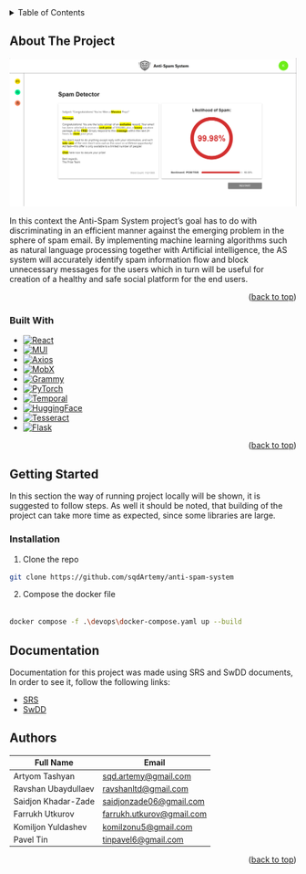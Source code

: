 <!-- TABLE OF CONTENTS -->

<details>

  <summary>Table of Contents</summary>

  <ol>

    <li>

      <a href="#about-the-project">About The Project</a>

      <ul>

        <li><a href="#built-with">Built With</a></li>

      </ul>

    </li>

    <li>

      <a href="#getting-started">Getting Started</a>

      <ul>

        <li><a href="#installation">Installation</a></li>

      </ul>

    </li>

    <li><a href="#usage">Documentation</a></li>

  </ol>

</details>

  
  
  

<!-- ABOUT THE PROJECT -->

## About The Project

  

![Product Screenshot](./product-screenshot.png)

In this context the Anti-Spam System project’s goal has to do with discriminating in an efficient manner against the emerging problem in the sphere of spam email. By implementing machine learning algorithms such as natural language processing together with Artificial intelligence, the AS system will accurately identify spam information flow and block unnecessary messages for the users which in turn will be useful for creation of a healthy and safe social platform for the end users.
  

<p align="right">(<a href="#readme-top">back to top</a>)</p>

  
  
  

### Built With


* [![React][React.js]][React-url]
*  [![MUI][MUI]][MUI-url]
*  [![Axios][Axios]][Axios-url]
*  [![MobX][MobX]][MobX-url]
*  [![Grammy][Grammy.js]][Grammy-url]
* [![PyTorch][PyTorch]][PyTorch-url] 
* [![Temporal][Temporal]][Temporal-url] 
* [![HuggingFace][HuggingFace]][HuggingFace-url]
* [![Tesseract][Tesseract]][Tesseract-url]
* [![Flask][Flask]][Flask-url]


  

<p align="right">(<a href="#readme-top">back to top</a>)</p>

  


## Getting Started

  
In this section the way of running project locally will be shown, it is suggested to follow steps. As well it should be noted, that building of the project can take more time as expected, since some libraries are large. 
  

### Installation

1. Clone the repo

```sh
git clone https://github.com/sqdArtemy/anti-spam-system
```

2. Compose the docker file

```sh

docker compose -f .\devops\docker-compose.yaml up --build

```

## Documentation

Documentation for this project was made using SRS and SwDD documents, In order to see it, follow the following links: 
- [SRS][srs-url]
- [SwDD][swdd-url]

## Authors
| Full Name           | Email                     |
| ------------------- | ------------------------- |
| Artyom Tashyan      | sqd.artemy@gmail.com      |
| Ravshan Ubaydullaev | ravshanltd@gmail.com      |
| Saidjon Khadar-Zade | saidjonzade06@gmail.com   |
| Farrukh Utkurov     | farrukh.utkurov@gmail.com |
| Komiljon Yuldashev  | komilzonu5@gmail.com      |
| Pavel Tin           | tinpavel6@gmail.com       |


<p align="right">(<a href="#readme-top">back to top</a>)</p>

<!-- MARKDOWN LINKS & IMAGES -->

[Grammy.js]: https://img.shields.io/badge/grammY-2D8CFF?style=for-the-badge&logo=telegram&logoColor=white

[Grammy-url]: https://grammy.dev/

[React.js]: https://img.shields.io/badge/React-20232A?style=for-the-badge&logo=react&logoColor=61DAFB

[React-url]: https://reactjs.org/

[MUI]: https://img.shields.io/badge/MUI-007FFF?style=for-the-badge&logo=mui&logoColor=white

[MUI-url]: https://mui.com/

[Axios]: https://img.shields.io/badge/Axios-5A29E4?style=for-the-badge&logo=axios&logoColor=white

[Axios-url]: https://axios-http.com/docs/intro

[MobX]: https://img.shields.io/badge/MobX-FF9955?style=for-the-badge&logo=mobx&logoColor=black

[MobX-url]: https://mobx.js.org/README.html

[PyTorch]: https://img.shields.io/badge/PyTorch-EE4C2C?style=for-the-badge&logo=pytorch&logoColor=white 

[PyTorch-url]: https://pytorch.org/ 

[Temporal]: https://img.shields.io/badge/Temporal-000000?style=for-the-badge&logo=temporal&logoColor=white 

[Temporal-url]: https://temporal.io/ 

[HuggingFace]: https://img.shields.io/badge/HuggingFace-FFCC00?style=for-the-badge&logo=huggingface&logoColor=black 

[HuggingFace-url]: https://huggingface.co/ 

[Tesseract]: https://img.shields.io/badge/Tesseract-5E96F5?style=for-the-badge&logo=tesseract&logoColor=white 

[Tesseract-url]: https://github.com/tesseract-ocr/tesseract

[Flask]: https://img.shields.io/badge/Flask-000000?style=for-the-badge&logo=flask&logoColor=white 

[Flask-url]: https://flask.palletsprojects.com/

[srs-url]: https://docs.google.com/document/d/10vubRMWKLkfK_Gbb1n2WyPEX8yFTIchvfts0EZaYdNM/edit?usp=sharing

[swdd-url]: https://docs.google.com/document/d/1NCpSpQkOM21Adf77qvSCmvChngSVxlG5nx14-c_WI48/edit?usp=sharing
